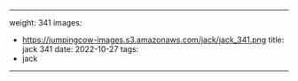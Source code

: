 
---
weight: 341
images:
- https://jumpingcow-images.s3.amazonaws.com/jack/jack_341.png
title: jack 341
date: 2022-10-27
tags:
- jack
---
